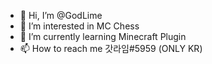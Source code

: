 - 👋 Hi, I’m @GodLime
- 👀 I’m interested in MC Chess
- 🌱 I’m currently learning Minecraft Plugin
- 📫 How to reach me 갓라임#5959  (ONLY KR)

<!---
GodLime/GodLime is a ✨ special ✨ repository because its `README.md` (this file) appears on your GitHub profile.
You can click the Preview link to take a look at your changes.
--->
